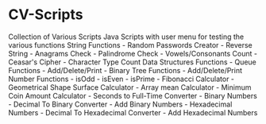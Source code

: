 # CV-Scripts
Collection of Various Scripts
Java Scripts with user menu for testing the various functions
  String Functions
    - Random Passwords Creator
    - Reverse String
    - Anagrams Check
    - Palindrome Check
    - Vowels/Consonants Count
    - Ceasar's Cipher
    - Character Type Count
  Data Structures Functions
    - Queue Functions
        - Add/Delete/Print
    - Binary Tree Functions
        - Add/Delete/Print
  Number Functions
    - isOdd
    - isEven
    - isPrime
    - Fibonacci Calculator
    - Geometrical Shape Surface Calculator
    - Array mean Calculator
    - Minimum Coin Amount Calculator
    - Seconds to Full-Time Converter
    - Binary Numbers
      - Decimal To Binary Converter
      - Add Binary Numbers
    - Hexadecimal Numbers
      - Decimal To Hexadecimal Converter
      - Add Hexadecimal Numbers
